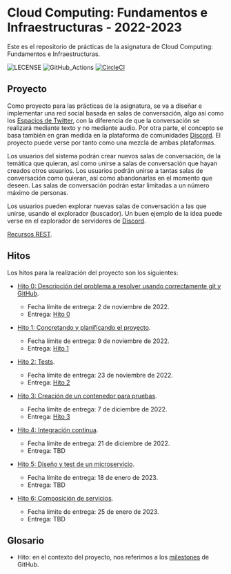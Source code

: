 # Cloud Computing: Fundamentos e Infraestructuras - 2022-2023
Este es el repositorio de prácticas de la asignatura de Cloud Computing: 
Fundamentos e Infraestructuras.

![LECENSE](https://img.shields.io/badge/License-GNU%20GPL-blue)
![GitHub_Actions](https://github.com/AlexRuiz7/CC/actions/workflows/node.js.yml/badge.svg)
[![CircleCI](https://circleci.com/gh/AlexRuiz7/CC.svg?style=shield)](https://app.circleci.com/pipelines/github/AlexRuiz7/CC)

## Proyecto

Como proyecto para las prácticas de la asignatura, se va a diseñar e implementar
una red social basada en salas de conversación, algo así como los 
[Espacios de Twitter](https://help.twitter.com/en/using-twitter/spaces), con la 
diferencia de que la conversación se realizará mediante texto y no mediante audio.
Por otra parte, el concepto se basa también en gran medida en la plataforma de 
comunidades [Discord](https://discord.com/). El proyecto puede verse por tanto 
como una mezcla de ambas plataformas.

Los usuarios del sistema podrán crear nuevos salas de conversación, de la temática
que quieran, así como unirse a salas de conversación que hayan creados otros usuarios.
Los usuarios podrán unirse a tantas salas de conversación como quieran, así como 
abandonarlas en el momento que deseen. Las salas de conversación podrán estar 
limitadas a un número máximo de personas.

Los usuarios pueden explorar nuevas salas de conversación a las que unirse, usando
el explorador (buscador). Un buen ejemplo de la idea puede verse en el explorador 
de servidores de [Discord](https://discord.com/servers).

[Recursos REST](docs/hito_1/Entidades_REST.md).

## Hitos

Los hitos para la realización del proyecto son los siguientes:

* [Hito 0: Descripción del problema a resolver usando correctamente git y GitHub]( http://jj.github.io/CC/documentos/proyecto/0.Repositorio). 
    * Fecha límite de entrega: 2 de noviembre de 2022.
    * Entrega: [Hito 0](./docs/hito_0/)

* [Hito 1: Concretando y planificando el proyecto](https://jj.github.io/CC/documentos/proyecto/1.Infraestructura).
    * Fecha límite de entrega: 9 de noviembre de 2022.
    * Entrega: [Hito 1](./docs/hito_1/)
    
* [Hito 2: Tests](https://jj.github.io/CC/documentos/proyecto/2.Tests).
    * Fecha límite de entrega: 23 de noviembre de 2022.
    * Entrega: [Hito 2](./docs/hito_2/)

* [Hito 3: Creación de un contenedor para pruebas](https://jj.github.io/CC/documentos/proyecto/3.Docker).
    * Fecha límite de entrega: 7 de diciembre de 2022.
    * Entrega: [Hito 3](./docs/hito_3/)
    
* [Hito 4: Integración continua](https://jj.github.io/CC/documentos/proyecto/4.CI).
    * Fecha límite de entrega: 21 de diciembre de 2022.
    * Entrega: TBD

* [Hito 5: Diseño y test de un microservicio](https://jj.github.io/CC/documentos/proyecto/5.Microservicio).
    * Fecha límite de entrega: 18 de enero de 2023.
    * Entrega: TBD
    
* [Hito 6: Composición de servicios](https://jj.github.io/CC/documentos/proyecto/6.Compose).
    * Fecha límite de entrega: 25 de enero de 2023.  
    * Entrega: TBD

## Glosario

- Hito: en el contexto del proyecto, nos referimos a los [milestones][0] de GitHub. 


<!-- Reference-style Links -->
[0]: [https://docs.github.com/en/issues/using-labels-and-milestones-to-track-work/about-milestones]
